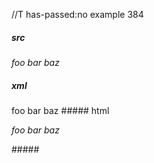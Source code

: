 //T has-passed:no
example 384
##### src
_foo _bar_ baz_
##### xml
<?xml version="1.0" encoding="UTF-8"?>
<!DOCTYPE document SYSTEM "CommonMark.dtd">
<document xmlns="http://commonmark.org/xml/1.0">
  <paragraph>
    <emph>
      <text>foo </text>
      <emph>
        <text>bar</text>
      </emph>
      <text> baz</text>
    </emph>
  </paragraph>
</document>
##### html
<p><em>foo <em>bar</em> baz</em></p>
#####
